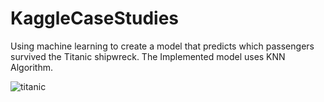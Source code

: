 # KaggleCaseStudies
Using machine learning to create a model that predicts which passengers survived the Titanic shipwreck. The Implemented model uses KNN Algorithm.

![titanic](https://user-images.githubusercontent.com/101292796/163720925-1dcbb2c2-0086-4242-afdd-87739f2106a4.jpeg)
